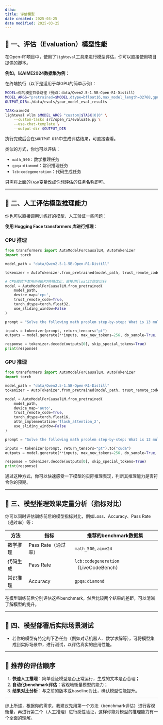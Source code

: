 ```yaml
---
draw:
title: 评估模型
date created: 2025-03-25
date modified: 2025-03-25
---
```


## 📌 一、评估（Evaluation）模型性能

在Open-R1项目中，使用了`lighteval`工具来进行模型评估，你可以直接使用项目提供的脚本。

**例如，以AIME2024数据集为例：**

在终端执行（以下是适用于单GPU的简单示例）：

```bash
MODEL=你的模型目录路径（例如：data/Qwen2.5-1.5B-Open-R1-Distill）
MODEL_ARGS="pretrained=$MODEL,dtype=bfloat16,max_model_length=32768,gpu_memory_utilization=0.8,generation_parameters={max_new_tokens:32768,temperature:0.6,top_p:0.95}"
OUTPUT_DIR=./data/evals/your_model_eval_results

TASK=aime24
lighteval vllm $MODEL_ARGS "custom|$TASK|0|0" \
    --custom-tasks src/open_r1/evaluate.py \
    --use-chat-template \
    --output-dir $OUTPUT_DIR
```

执行完成后会在`$OUTPUT_DIR`中生成评估结果，可直接查看。

类似的方式，你也可以评估：

- `math_500`：数学推理任务
- `gpqa:diamond`：常识推理任务
- `lcb:codegeneration`：代码生成任务

只需将上面的`TASK`变量改成你想评估的任务名称即可。

---

## 📌 二、人工评估模型推理能力

你也可以直接调用训练好的模型，人工验证一些问题：

**使用 Hugging Face transformers 库进行推理：**

### CPU 推理

```python
from transformers import AutoModelForCausalLM, AutoTokenizer
import torch

model_path = "data/Qwen2.5-1.5B-Open-R1-Distill"

tokenizer = AutoTokenizer.from_pretrained(model_path, trust_remote_code=True)

# CPU模式下禁用所有GPU特殊优化，直接用float32稳定运行
model = AutoModelForCausalLM.from_pretrained(
    model_path,
    device_map='cpu',
    trust_remote_code=True,
    torch_dtype=torch.float32,
    use_sliding_window=False
)

prompt = "Solve the following math problem step-by-step: What is 13 multiplied by 15?"

inputs = tokenizer(prompt, return_tensors="pt")
outputs = model.generate(**inputs, max_new_tokens=256, do_sample=True, temperature=0.7)

response = tokenizer.decode(outputs[0], skip_special_tokens=True)
print(response)


```

### GPU 推理

```python
from transformers import AutoModelForCausalLM, AutoTokenizer
import torch

model_path = "data/Qwen2.5-1.5B-Open-R1-Distill"
tokenizer = AutoTokenizer.from_pretrained(model_path, trust_remote_code=True)

model = AutoModelForCausalLM.from_pretrained(
    model_path,
    device_map='auto',
    trust_remote_code=True,
    torch_dtype=torch.float16,
    attn_implementation='flash_attention_2',
    use_sliding_window=False
)

prompt = "Solve the following math problem step-by-step: What is 13 multiplied by 15?"

inputs = tokenizer(prompt, return_tensors="pt").to("cuda")
outputs = model.generate(**inputs, max_new_tokens=256, do_sample=True, temperature=0.7)

response = tokenizer.decode(outputs[0], skip_special_tokens=True)
print(response)

```

通过这种方式，你可以快速感受一下模型的实际推理表现，判断其推理能力是否符合你的预期。

---

## 📌 三、模型推理效果定量分析（指标对比）

你可以同时评估训练前后的模型指标对比，例如Loss、Accuracy、Pass Rate（通过率）等：

|方法|指标|推荐的benchmark数据集|
|---|---|---|
|数学推理|Pass Rate（通过率）|`math_500`, `aime24`|
|代码生成|Pass Rate|`lcb:codegeneration`（LiveCodeBench）|
|常识推理|Accuracy|`gpqa:diamond`|

在模型训练前后分别评估这些benchmark，然后比较两个结果的差距，可以清晰了解模型的提升。

---

## 📌 四、模型部署后实际场景测试

- 若你的模型有特定的下游任务（例如对话机器人、数学求解等），可将模型集成到实际场景中，进行测试，以评估真实的应用性能。

---

## 🌟 推荐的评估顺序

1. **快速人工推理**：简单验证模型是否正常运行，生成的文本是否合理；
2. **自动化benchmark评估**：客观地衡量模型的能力；
3. **结果对比分析**：与之前的版本或baseline对比，确认模型性能提升。

---

综上所述，根据你的需求，我建议先用第一个方法（benchmark评估）进行客观衡量，再进行第二个（人工推理）进行感性验证，这样你能对模型的推理能力有一个全面的理解。
